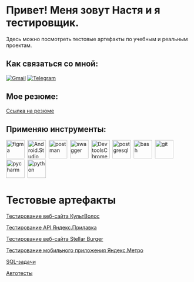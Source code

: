 
# Привет! Меня зовут Настя и я тестировщик.

Здесь можно посмотреть тестовые артефакты по учебным и реальным проектам. 

## Как связаться со мной:

[![Gmail](https://img.shields.io/badge/Gmail-ffffff?style-for-the-badge&logo=Gmail)](mailto:nastasiat2407@gmail.com)
[![Telegram](https://img.shields.io/badge/Telegram-ffffff?style-for-the-badge&logo=Telegram)](https://t.me/Anastasia_244)

## Мое резюме:
[Cсылка на резюме](https://drive.google.com/file/d/1ubnx-mM9dLtSglzaQuKCa2smstE1nAtp/view?usp=drive_link)

## Применяю инструменты:
<img src="https://cdn.jsdelivr.net/gh/devicons/devicon@latest/icons/figma/figma-original.svg" title="figma" width="50"/>&nbsp;
<img src="https://cdn.jsdelivr.net/gh/devicons/devicon@latest/icons/androidstudio/androidstudio-original.svg" title="Android.Studio" width="50"/>&nbsp;
<img src="https://cdn.jsdelivr.net/gh/devicons/devicon@latest/icons/postman/postman-original.svg" title="postman" width="50"/>&nbsp;
<img src="https://cdn.jsdelivr.net/gh/devicons/devicon@latest/icons/swagger/swagger-original.svg" title="swagger" width="50"/>&nbsp;
<img src="https://cdn.jsdelivr.net/gh/devicons/devicon@latest/icons/chrome/chrome-original.svg" title="DevtoolsChrome" width="50"/>&nbsp;
<img src="https://cdn.jsdelivr.net/gh/devicons/devicon@latest/icons/postgresql/postgresql-original.svg" title="postgresql" width="50" />&nbsp;
<img src="https://cdn.jsdelivr.net/gh/devicons/devicon@latest/icons/bash/bash-original.svg" title="bash" width="50"/>&nbsp;
<img src="https://cdn.jsdelivr.net/gh/devicons/devicon@latest/icons/git/git-original.svg" title="git" width="50"/>&nbsp;
<img src="https://cdn.jsdelivr.net/gh/devicons/devicon@latest/icons/pycharm/pycharm-original.svg" title="pycharm" width="50"/>&nbsp;
<img src="https://cdn.jsdelivr.net/gh/devicons/devicon@latest/icons/python/python-original.svg" title="python" width="50"/>&nbsp;


# Тестовые артефакты

[Тестирование веб-сайта КультВолос](https://github.com/Nancy2T/deep_mate/blob/main/README.md)

[Тестирование API Яндекс.Прилавка](https://github.com/Nancy2T/API/blob/main/README.md)

[Тестирование веб-сайта Stellar Burger](https://github.com/Nancy2T/stellar_burger)

[Тестирование мобильного приложения Яндекс.Метро](https://github.com/Nancy2T/metro/tree/main)

[SQL-задачи](https://github.com/Nancy2T/SQL)

[Автотесты](https://github.com/Nancy2T/auto_test_practikum)



